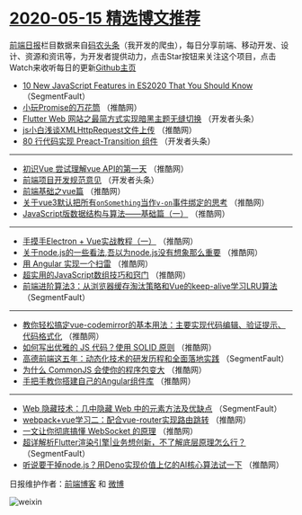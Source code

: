 # [2020-05-15 精选博文推荐](https://toutiao.qdkfweb.cn/date/2020/05/15)

[前端日报](https://qdkfweb.cn/c/news)栏目数据来自[码农头条](https://toutiao.qdkfweb.cn/)（我开发的爬虫），每日分享前端、移动开发、设计、资源和资讯等，为开发者提供动力，点击Star按钮来关注这个项目，点击Watch来收听每日的更新[Github主页](https://github.com/kujian/frontendDaily)
* [10 New JavaScript Features in ES2020 That You Should Know](https://toutiao.qdkfweb.cn/142217.html) （SegmentFault）
* [小玩Promise的万花筒](https://toutiao.qdkfweb.cn/142231.html) （推酷网）
* [Flutter Web 网站之最简方式实现暗黑主题无缝切换](https://toutiao.qdkfweb.cn/142218.html) （开发者头条）
* [js小白浅谈XMLHttpRequest文件上传](https://toutiao.qdkfweb.cn/142232.html) （推酷网）
* [80 行代码实现 Preact-Transition 组件](https://toutiao.qdkfweb.cn/142219.html) （开发者头条）

***
* [初识Vue 尝试理解vue API的第一天](https://toutiao.qdkfweb.cn/142233.html) （推酷网）
* [前端项目开发规范意见](https://toutiao.qdkfweb.cn/142220.html) （开发者头条）
* [前端基础之vue篇](https://toutiao.qdkfweb.cn/142234.html) （推酷网）
* [关于vue3默认把所有`onSomething`当作`v-on`事件绑定的思考](https://toutiao.qdkfweb.cn/142224.html) （推酷网）
* [JavaScript版数据结构与算法——基础篇（一）](https://toutiao.qdkfweb.cn/142235.html) （推酷网）

***
* [手摸手Electron + Vue实战教程（一）](https://toutiao.qdkfweb.cn/142225.html) （推酷网）
* [关于node.js的一些看法,吾以为node.js没有想象那么重要](https://toutiao.qdkfweb.cn/142236.html) （推酷网）
* [用 Angular 实现一个扫雷](https://toutiao.qdkfweb.cn/142226.html) （推酷网）
* [超实用的JavaScript数组技巧和窍门](https://toutiao.qdkfweb.cn/142237.html) （推酷网）
* [前端进阶算法3：从浏览器缓存淘汰策略和Vue的keep-alive学习LRU算法](https://toutiao.qdkfweb.cn/142213.html) （SegmentFault）

***
* [教你轻松搞定vue-codemirror的基本用法：主要实现代码编辑、验证提示、代码格式化](https://toutiao.qdkfweb.cn/142227.html) （推酷网）
* [如何写出优雅的 JS 代码？使用 SOLID 原则](https://toutiao.qdkfweb.cn/142238.html) （推酷网）
* [高德前端这五年：动态化技术的研发历程和全面落地实践](https://toutiao.qdkfweb.cn/142214.html) （SegmentFault）
* [为什么 CommonJS 会使你的程序包变大](https://toutiao.qdkfweb.cn/142228.html) （推酷网）
* [手把手教你搭建自己的Angular组件库](https://toutiao.qdkfweb.cn/142239.html) （推酷网）

***
* [Web 隐藏技术：几中隐藏 Web 中的元素方法及优缺点](https://toutiao.qdkfweb.cn/142215.html) （SegmentFault）
* [webpack+vue学习二：配合vue-router实现路由跳转](https://toutiao.qdkfweb.cn/142229.html) （推酷网）
* [一文让你彻底搞懂 WebSocket 的原理](https://toutiao.qdkfweb.cn/142240.html) （推酷网）
* [超详解析Flutter渲染引擎|业务想创新，不了解底层原理怎么行？](https://toutiao.qdkfweb.cn/142216.html) （SegmentFault）
* [听说要干掉node.js？用Deno实现价值上亿的AI核心算法试一下](https://toutiao.qdkfweb.cn/142230.html) （推酷网）

日报维护作者：[前端博客](https://qdkfweb.cn/) 和 [微博](https://qdkfweb.cn/go/weibo)

![weixin](https://user-images.githubusercontent.com/3055447/38468989-651132ac-3b80-11e8-8e6b-15122322a9d7.png)